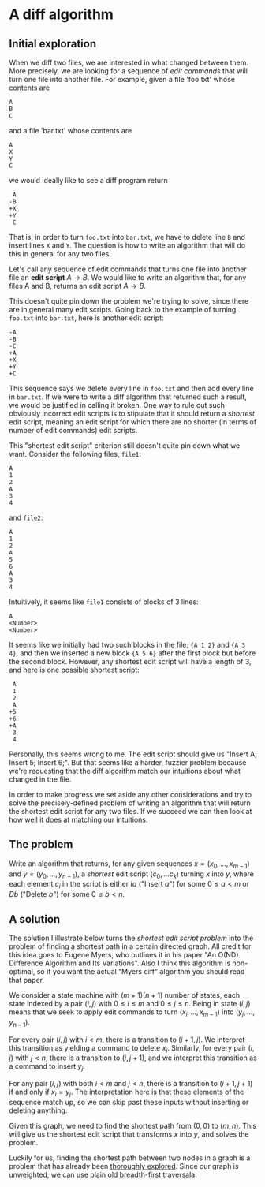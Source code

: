 # A diff algorithm
## Initial exploration
When we diff two files, we are interested in what changed between them. More precisely, we are looking for a sequence of *edit commands* that will turn one file into another file. For example, given a file 'foo.txt' whose contents are

    A
    B
    C

and a file 'bar.txt' whose contents are

    A
    X
    Y
    C

we would ideally like to see a diff program return

     A
    -B
    +X
    +Y
     C

That is, in order to turn `foo.txt` into `bar.txt`, we have to delete line `B` and insert lines `X` and `Y`. The question is how to write an algorithm that will do this in general for any two files.

Let's call any sequence of edit commands that turns one file into another file an **edit script** $A \to B$. We would like to write an algorithm that, for any files A and B, returns an edit script $A \to B$.

This doesn't quite pin down the problem we're trying to solve, since there are in general many edit scripts. Going back to the example of turning `foo.txt` into `bar.txt`, here is another edit script:

    -A
    -B
    -C
    +A
    +X
    +Y
    +C

This sequence says we delete every line in `foo.txt` and then add every line in `bar.txt`. If we were to write a diff algorithm that returned such a result, we would be justified in calling it broken. One way to rule out such obviously incorrect edit scripts is to stipulate that it should return a *shortest* edit script, meaning an edit script for which there are no shorter (in terms of number of edit commands) edit scripts.

This "shortest edit script" criterion still doesn't quite pin down what we want. Consider the following files, `file1`:

    A
    1
    2
    A
    3
    4

and `file2`:

    A
    1
    2
    A
    5
    6
    A
    3
    4


Intuitively, it seems like `file1` consists of blocks of 3 lines:

    A
    <Number>
    <Number>

It seems like we initially had two such blocks in the file: `{A 1 2}` and `{A 3 4}`, and then we inserted a new block `{A 5 6}` after the first block but before the second block. However, any shortest edit script will have a length of 3, and here is one possible shortest script:

     A
     1
     2
     A
    +5
    +6
    +A
     3
     4

Personally, this seems wrong to me. The edit script should give us "Insert A; Insert 5; Insert  6;". But that seems like a harder, fuzzier problem because we're requesting that the diff algorithm match our intuitions about what changed in the file.

In order to make progress we set aside any other considerations and try to solve the precisely-defined problem of writing an algorithm that will return the shortest edit script for any two files. If we succeed we can then look at how well it does at matching our intuitions.

## The problem
Write an algorithm that returns, for any given sequences $x = (x_0, \ldots, x_{m-1})$ and $y = (y_0, \ldots, y_{n-1})$, a *shortest* edit script $(c_0, \ldots c_k)$ turning $x$ into $y$, where each element $c_i$ in the script is either $I a$ ("Insert $a$") for some $0 \leq a < m$ or $D b$ ("Delete $b$") for some $0 \leq b < n$.

## A solution
The solution I illustrate below turns the *shortest edit script problem* into the problem of finding a shortest path in a certain directed graph. All credit for this idea goes to Eugene Myers, who outlines it in his paper "An O(ND) Difference Algorithm and Its Variations". Also I think this algorithm is non-optimal, so if you want the actual "Myers diff" algorithm you should read that paper.

We consider a state machine with $(m+1)(n+1)$ number of states, each state indexed by a pair $(i, j)$ with $0 \leq i \leq m$ and $0 \leq j \leq n$. Being in state $(i, j)$ means that we seek to apply edit commands to turn $(x_i, \ldots, x_{m-1})$ into $(y_j, \ldots, y_{n-1})$.

For every pair $(i, j)$ with $i < m$, there is a transition to $(i+1, j)$. We interpret this transition as yielding a command to delete $x_i$. Similarly, for every pair $(i , j)$ with $j < n$, there is a transition to $(i, j+1)$, and we interpret this transition as a command to insert $y_j$.

For any pair $(i, j)$ with both $i < m$ and $j < n$, there is a transition to $(i+1, j+1)$ if and only if $x_i = y_j$. The interpretation here is that these elements of the sequence match up, so we can skip past these inputs without inserting or deleting anything.

Given this graph, we need to find the shortest path from $(0, 0)$ to $(m, n)$. This will give us the shortest edit script that transforms $x$ into $y$, and solves the problem.

Luckily for us, finding the shortest path between two nodes in a graph is a problem that has already been [thoroughly explored](http://en.wikipedia.org/wiki/Shortest_path_problem). Since our graph is unweighted, we can use plain old [breadth-first traversala](http://en.wikipedia.org/wiki/Breadth-first_search).
